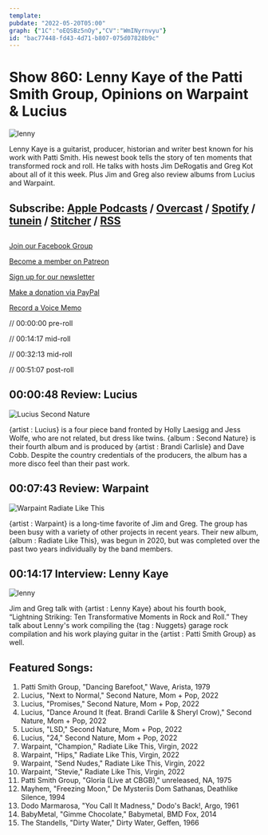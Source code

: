 ```yaml
---
template: 
pubdate: "2022-05-20T05:00"
graph: {"1C":"oEQSBz5nOy","CV":"WmINyrnvyu"}
id: "bac77448-fd43-4d71-b807-075d07828b9c"
---
```






# Show 860: Lenny Kaye of the Patti Smith Group, Opinions on Warpaint & Lucius

![lenny](https://static.soundopinions.org/images/2022/lenny.jpeg)

Lenny Kaye is a guitarist, producer, historian and writer best known for his work with Patti Smith. His newest book tells the story of ten moments that transformed rock and roll. He talks with hosts Jim DeRogatis and Greg Kot about all of it this week. Plus Jim and Greg also review albums from Lucius and Warpaint. 



## Subscribe: [Apple Podcasts](https://itunes.apple.com/us/podcast/sound-opinions/id94793843) / [Overcast](https://overcast.fm/itunes94793843/sound-opinions) / [Spotify](https://open.spotify.com/show/1kNR8YL7TBrQuRxDdS4wtU) / [tunein](https://tunein.com/podcasts/Music-Podcasts/Sound-Opinions-p60273/) / [Stitcher](http://www.stitcher.com/podcast/sound-opinions) / [RSS](https://feeds.simplecast.com/Nn6fjnB0)



## 

[Join our Facebook Group](https://bit.ly/3sivr9T)

[Become a member on Patreon](https://bit.ly/3slWZvc)

[Sign up for our newsletter](https://bit.ly/3eEvRnG)

[Make a donation via PayPal](https://bit.ly/3dmt9lU)

[Record a Voice Memo](https://bit.ly/2RyD5Ah)

// 00:00:00 pre-roll

// 00:14:17 mid-roll

// 00:32:13 mid-roll

// 00:51:07 post-roll



## 00:00:48 Review: Lucius

![Lucius Second Nature](https://static.soundopinions.org/assets/860/1C12.jpg)

{artist : Lucius} is a four piece band fronted by Holly Laesigg and Jess Wolfe, who are not related, but dress like twins. {album : Second Nature} is their fourth album and is produced by {artist : Brandi Carlisle} and Dave Cobb. Despite the country credentials of the producers, the album has a more disco feel than their past work.



## 00:07:43 Review: Warpaint

![Warpaint Radiate Like This](https://static.soundopinions.org/assets/860/CV2.jpg)

{artist : Warpaint} is a long-time favorite of Jim and Greg. The group has been busy with a variety of other projects in recent years. Their new album, {album : Radiate Like This}, was begun in 2020, but was completed over the past two years individually by the band members.



## 00:14:17 Interview: Lenny Kaye

![lenny](https://static.soundopinions.org/images/2022/lenny.jpeg)

Jim and Greg talk with {artist : Lenny Kaye} about his fourth book, “Lightning Striking: Ten Transformative Moments in Rock and Roll.” They talk about Lenny's work compiling the {tag : Nuggets} garage rock compilation and his work playing guitar in the {artist : Patti Smith Group} as well.



## Featured Songs:

1. Patti Smith Group, "Dancing Barefoot," Wave, Arista, 1979
2. Lucius, "Next to Normal," Second Nature, Mom + Pop, 2022
3. Lucius, "Promises," Second Nature, Mom + Pop, 2022
4. Lucius, "Dance Around It (feat. Brandi Carlile & Sheryl Crow)," Second Nature, Mom + Pop, 2022
5. Lucius, "LSD," Second Nature, Mom + Pop, 2022
6. Lucius, "24," Second Nature, Mom + Pop, 2022
7. Warpaint, "Champion," Radiate Like This, Virgin, 2022
8. Warpaint, "Hips," Radiate Like This, Virgin, 2022
9. Warpaint, "Send Nudes," Radiate Like This, Virgin, 2022
10. Warpaint, "Stevie," Radiate Like This, Virgin, 2022
11. Patti Smith Group, "Gloria (Live at CBGB)," unreleased, NA, 1975
12. Mayhem, "Freezing Moon," De Mysteriis Dom Sathanas, Deathlike Silence, 1994
13. Dodo Marmarosa, "You Call It Madness," Dodo's Back!, Argo, 1961
14. BabyMetal, "Gimme Chocolate," Babymetal, BMD Fox, 2014
15. The Standells, "Dirty Water," Dirty Water, Geffen, 1966